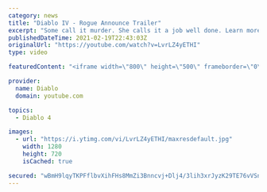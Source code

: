 ```yaml
---
category: news
title: "Diablo IV - Rogue Announce Trailer"
excerpt: "Some call it murder. She calls it a job well done. Learn more at Diablo4.com The Rogue is the newest addition to the Diablo IV campfire, combining range and ..."
publishedDateTime: 2021-02-19T22:43:03Z
originalUrl: "https://youtube.com/watch?v=LvrLZ4yETHI"
type: video

featuredContent: "<iframe width=\"800\" height=\"500\" frameborder=\"0\" src=\"https://www.youtube.com/embed/LvrLZ4yETHI\" allow=\"accelerometer; autoplay; encrypted-media; gyroscope; picture-in-picture\" allowfullscreen></iframe>"

provider:
  name: Diablo
  domain: youtube.com

topics:
  - Diablo 4

images:
  - url: "https://i.ytimg.com/vi/LvrLZ4yETHI/maxresdefault.jpg"
    width: 1280
    height: 720
    isCached: true

secured: "wBmH9lqyTKPFflbvXihFHs8MmZi3Bnncvj+Dlj4/3lih3xrJyzK29TE76vVSnrJzp5JIZ3K1xyHQvp8fA3WlfVclHD7nDhQBUUCin3fPha4ike6ufG6xuO1eKwu1rlWLpRzey+K1sVboUS9tKb862odMCj+TK7aBuGymeNZjksPCF1IzbUg1AP8bKoSbGY8SijyIRuSp06xtVyutI7cURXGF+y36/t6EPcAcRLN4LYh/Wny/ZADrsBNDOXviO7nQKUtJ3tVl8TJV6LdLXyt+MMRi/s/lIBN0QOEtWzvLTB8Ug37xw0D+2VIxrBsny2HvZztS1oLEYS6cAt07xklT5rlreSz3oHaiK7cSHQYztJEDvVqifos54+AtOs1aBIQ0XNj2rV2imz8/bIpICgOSyVzDn3G9lYB0GgA/9Hzlgkq3nqdxTNG42hnj1UpywEs4;C2XbamGTYXxfGvZLbqkjyQ=="
---
```


